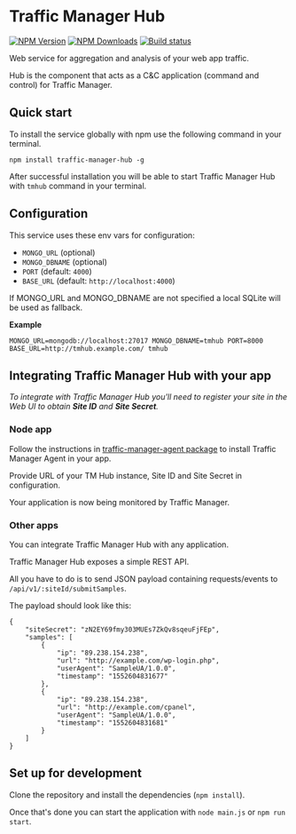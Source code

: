 # Traffic Manager Hub

[![NPM Version][npm-img]][npm-url]
[![NPM Downloads][npm-dl-img]][npm-url]
[![Build status][circle-img]][circle-url]
<!-- [![Coveralls coverage][coveralls-img]][coveralls-url] -->

[npm-url]: https://npmjs.org/package/traffic-manager-hub
[npm-img]: https://img.shields.io/npm/v/traffic-manager-hub.svg
[npm-dl-img]: https://img.shields.io/npm/dm/traffic-manager-hub.svg
[circle-img]: https://img.shields.io/circleci/project/github/vot/traffic-manager-hub/master.svg
[circle-url]: https://circleci.com/gh/vot/traffic-manager-hub/tree/master
<!-- [coveralls-img]: https://img.shields.io/coveralls/vot/traffic-manager-hub.svg
[coveralls-url]: https://coveralls.io/github/vot/traffic-manager-hub -->

Web service for aggregation and analysis of your web app traffic.

Hub is the component that acts as a C&C application (command and control)
for Traffic Manager.


## Quick start

To install the service globally with npm use the following command in your terminal.

```
npm install traffic-manager-hub -g
```

After successful installation you will be able to start Traffic Manager Hub
with `tmhub` command in your terminal.


## Configuration

This service uses these env vars for configuration:

* `MONGO_URL` (optional)
* `MONGO_DBNAME` (optional)
* `PORT` (default: `4000`)
* `BASE_URL` (default: `http://localhost:4000`)

If MONGO_URL and MONGO_DBNAME are not specified a local SQLite will be used as fallback.

**Example**

`MONGO_URL=mongodb://localhost:27017 MONGO_DBNAME=tmhub PORT=8000 BASE_URL=http://tmhub.example.com/ tmhub`


## Integrating Traffic Manager Hub with your app

_To integrate with Traffic Manager Hub you'll need to register your site
in the Web UI to obtain **Site ID** and **Site Secret**._


### Node app

Follow the instructions in [traffic-manager-agent package](https://npmjs.org/package/traffic-manager-agent)
to install Traffic Manager Agent in your app.

Provide URL of your TM Hub instance, Site ID and Site Secret in configuration.

Your application is now being monitored by Traffic Manager.


### Other apps

You can integrate Traffic Manager Hub with any application.

Traffic Manager Hub exposes a simple REST API.

All you have to do is to send JSON payload containing requests/events
to `/api/v1/:siteId/submitSamples`.

The payload should look like this:

```
{
	"siteSecret": "zN2EY69fmy303MUEs7ZkQv8sqeuFjFEp",
	"samples": [
		{
			"ip": "89.238.154.238",
			"url": "http://example.com/wp-login.php",
			"userAgent": "SampleUA/1.0.0",
			"timestamp": "1552604831677"
		},
		{
			"ip": "89.238.154.238",
			"url": "http://example.com/cpanel",
			"userAgent": "SampleUA/1.0.0",
			"timestamp": "1552604831681"
		}
	]
}
```

## Set up for development

Clone the repository and install the dependencies (`npm install`).

Once that's done you can start the application with `node main.js` or `npm run start`.
